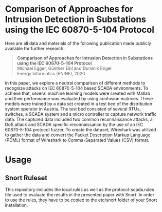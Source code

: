 # Comparison of Approaches for Intrusion Detection in Substations using the IEC 60870-5-104 Protocol

Here are all data and materials of the following publication made publicly available for further research:

> **Comparison of Approaches for Intrusion Detection in Substations <br>
> using the IEC 60870-5-104 Protocol** <br>
> Michael Egger, Günther Eibl and Dominik Engel <br>
> Energy Informatics (ENINF), 2020

In this paper, we explore a neutral comparison of different methods to recognize attacks on IEC 60870-5-104 based SCADA environments. To achieve that, several machine learning models were created with Matlab and their performance was evaluated by using confusion matrices. These models were trained by a data set created in a test bed of the distribution system operator in Austria. The test bed consisted of several RTUs, switches, a SCADA system and a micro controller to capture network traffic data. The captured data included  two common reconnaissance attacks, a DoS attack and SCADA specific reconnaissance by the use of an IEC 60870-5-104 protocol fuzzer. To create the dataset, Wireshark was utilized to gather the data and convert the Packet Description Markup Language (PDML) format of Wireshark to Comma-Separated Values (CSV) format.

# Usage

## Snort Ruleset
This repository includes the local.rules as well as the protocol-scada.rules file used to evaluate the results in the presented paper with Snort.
In order to use the rules, they have to be copied to the etc/snort folder of your Snort installation.
